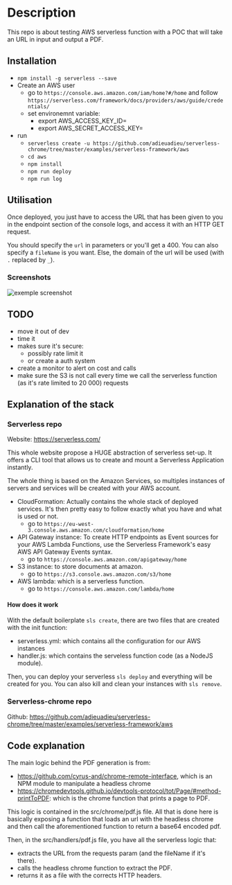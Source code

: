 # Description
This repo is about testing AWS serverless function with a POC that will take an URL in input and output a PDF.

## Installation
- `npm install -g serverless --save`
- Create an AWS user
    - go to `https://console.aws.amazon.com/iam/home?#/home` and follow `https://serverless.com/framework/docs/providers/aws/guide/credentials/`
    - set environemnt variable:
        - export AWS_ACCESS_KEY_ID=
        - export AWS_SECRET_ACCESS_KEY=
- run
    - `serverless create -u https://github.com/adieuadieu/serverless-chrome/tree/master/examples/serverless-framework/aws`
    - `cd aws`
    - `npm install`
    - `npm run deploy`
    - `npm run log`


## Utilisation
Once deployed, you just have to access the URL that has been given to you in the endpoint section of the console logs, and access it with an HTTP GET request.

You should specify the `url` in parameters or you'll get a 400.
You can also specify a `fileName` is you want. Else, the domain of the url will be used (with `.` replaced by `_`).

### Screenshots
![exemple screenshot](https://image.ibb.co/fmJQZe/html_To_Pdf_exemple.png)

## TODO
- move it out of dev
- time it
- makes sure it's secure:
    - possibly rate limit it
    - or create a auth system
- create a monitor to alert on cost and calls
- make sure the S3 is not call every time we call the serverless function (as it's rate limited to 20 000) requests

## Explanation of the stack
### Serverless repo
Website: https://serverless.com/

This whole website propose a HUGE abstraction of serverless set-up. It offers a CLI tool that allows us to create and mount a Serverless Application instantly.

The whole thing is based on the Amazon Services, so multiples instances of servers and services will be created with your AWS account.
- CloudFormation: Actually contains the whole stack of deployed services. It's then pretty easy to follow exactly what you have and what is used or not.
    - go to `https://eu-west-3.console.aws.amazon.com/cloudformation/home`
- API Gateway instance: To create HTTP endpoints as Event sources for your AWS Lambda Functions, use the Serverless Framework's easy AWS API Gateway Events syntax.
    - go to `https://console.aws.amazon.com/apigateway/home`
- S3 instance: to store documents at amazon.
    - go to `https://s3.console.aws.amazon.com/s3/home`
- AWS lambda: which is a serverless function.
    - go to `https://console.aws.amazon.com/lambda/home`

#### How does it work
With the default boilerplate `sls create`, there are two files that are created with the init function:
- serverless.yml: which contains all the configuration for our AWS instances
- handler.js: which contains the serveless function code (as a NodeJS module).

Then, you can deploy your serverless `sls deploy` and everything will be created for you. You can also kill and clean your instances with `sls remove`.

### Serverless-chrome repo
Github: https://github.com/adieuadieu/serverless-chrome/tree/master/examples/serverless-framework/aws

## Code explanation
The main logic behind the PDF generation is from:
- https://github.com/cyrus-and/chrome-remote-interface, which is an NPM module to manipulate a headless chrome
- https://chromedevtools.github.io/devtools-protocol/tot/Page/#method-printToPDF: which is the chrome function that prints a page to PDF.

This logic is contained in the src/chrome/pdf.js file. All that is done here is basically exposing a function that loads an url with the headless chrome and then call the aforementioned function to return a base64 encoded pdf.

Then, in the src/handlers/pdf.js file, you have all the serverless logic that:
- extracts the URL from the requests param (and the fileName if it's there).
- calls the headless chrome function to extract the PDF.
- returns it as a file with the corrects HTTP headers.

